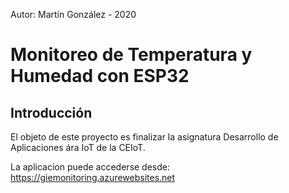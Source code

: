 Autor: Martín González - 2020

# Monitoreo de Temperatura y Humedad con ESP32

## Introducción

El objeto de este proyecto es finalizar la asignatura Desarrollo de Aplicaciones ára IoT de la CEIoT.

La aplicacion puede accederse desde:
https://giemonitoring.azurewebsites.net
